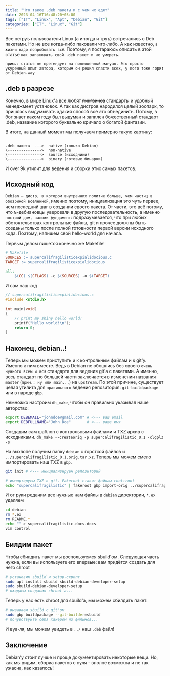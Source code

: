 ```yaml
---
title: "Что такое .deb пакеты и с чем их едят"
date: 2023-04-16T16:48:20+03:00
tags: ["IT", "Linux", "Apt", "Debian", "Git"]
categories: ["IT", "Linux", "Git"]
---
```


Все нетруъ пользователи Linux (а иногда и труъ) встречались с Deb пакетами. Но не все когда-либо паковали что-либо. А как известно, ``в жизни надо попробовать всё``. Поэтому, я постараюсь описать в этой статье ``как запаковать свой .deb пакет и не умереть``.

``прим.: статья не претендует на полноценный мануал. Это просто укуренный опыт автора, которым он решил спасти всех, у кого тоже горит от Debian-way``

## .deb в разрезе

Конечно, в мире Linux'а все любят ~~пингвинов~~ стандарты и удобный менеджмент установок. А так как дистров народился целый зоопарк, то пришлось выдумывать эдакий способ всё это объединить. Потому, в бог знает каком году был выдуман и запилен божественный стандарт .deb, название которого буквально кричало о богатой фантазии.

В итоге, на данный момент мы получаем примерно такую картину:
```

.deb пакеты  --->  native (только Debian)
\--------------->  non-native
\--------------->  source (исходники)
\--------------->  binary (готовые бинарки)

```

И over 9k утилит для ведения и сборки этих самых пакетов.

## Исходный код

``Debian — дистр, в котором внутренних политик больше, чем частиц в обозримой вселенной``, именно поэтому, инициализация это чуть первее, чем последний шаг в создании своего пакета. От части, это всё потому, что ъ-дебиановцы уверовали в другую последовательность, а именно ``построй дом, заложи фундамент``: подразумевается, что при любых обстоятельствах контрольные файлы, git и прочее должны быть созданы только после полной готовности первой версии исходного кода. Поэтому, напишем свой hello-world для начала.

Первым делом пишется конечно же Makefile!
```Makefile
# Makefile
SOURCES := supercalifragilisticexpialidocious.c
TARGET := supercalifragilisticexpialidocious

all:
    $(CC) $(CFLAGS) -c $(SOURCES) -o $(TARGET)
```

И сам наш код
```c
// supercalifragilisticexpialidocious.c
#include <stdio.h>

int main(void)
{
    // print my shiny hello world!
    printf("Hello world!\n");
    return 0;
}
```

## Наконец, debian..!

Теперь мы можем приступить и к контрольным файлам и к git'у. Именно к ним вместе. Ведь в Debian не обошлись без своего ``очень нужного всем и вся`` стандарта для ведения git'а с пакетами. А именно, весь стандарт по большей части заключается в изменении названия ``master`` (``прим.: ну или main...``) на ``upstream``. По этой причине, существует целая утилита для ``правильного`` ведения репозитория: ``git-buildpackage`` или в народе ``gbp``.

Немножко настроим ``dh_make``, чтобы он правильно указывал наше авторство:
```sh
export DEBEMAIL="johndoe@gmail.com" # <--- ваш email
export DEBFULLNAME="John Doe"       # <--- ваше имя
```

Создадим сам шаблон с контрольными файлами и TXZ архив с исходниками.
``dh_make --createorig -p supercalifragilistic_0.1 -clgpl3 -s``

На выхлопе получим папку ``debian`` с горсткой файлов и ``../supercalifragilistic_0.1.orig.tar.xz``. Теперь мы можем смело импортировать наш TXZ в ``gbp``.
```sh
git init # <--- инициализируем репозиторий

# импортируем TXZ в git. Fakeroot ставит файлам root:root
echo "supercalifragilistic" | fakeroot gbp import-orig ../supercalifragilistic_0.1.orig.tar.xz
```

И от руки редачим все нужные нам файлы в ``debian`` директории, ``*.ex`` удаляем
```sh
cd debian
rm *.ex
rm README.*
echo "" > supercalifragilistic-docs.docs
vim control
```

## Билдим пакет

Чтобы сбилдить пакет мы воспользуемся sbuild'ом. Следующая часть нужна, если вы используете его впервые: вам придётся создать для него chroot

```sh
# установим sbuild и setup-скрипт
sudo apt install sbuild sbuild-debian-developer-setup
sudo sbuild-debian-developer-setup
# ожидаем создания chroot'а...
```

Теперь у нас есть chroot для sbuild'а, мы можем сбилдить пакет:

```sh
# вызываем sbuild с git'ом
sudo gbp buildpackage --git-builder=sbuild
# почувствуйте себя хакером из фильмов...
```

И вуа-ля, мы можем увидеть в ``../`` наш ``.deb`` файл!

## Заключение

Debian'у стоит лучше и проще документировать некоторые вещи. Но, как мы видим, сборка пакетов с нуля - вполне возможна и не так ужасна, как казалось!
